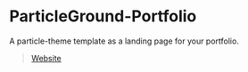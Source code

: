 # ParticleGround-Portfolio

A particle-theme template as a landing page for your portfolio.

> [Website](https://ratner.me)